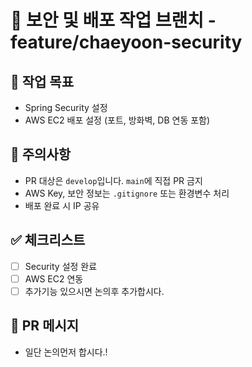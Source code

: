 # 🔐 보안 및 배포 작업 브랜치 - feature/chaeyoon-security

## 📌 작업 목표
- Spring Security 설정
- AWS EC2 배포 설정 (포트, 방화벽, DB 연동 포함)

## 📎 주의사항
- PR 대상은 `develop`입니다. `main`에 직접 PR 금지
- AWS Key, 보안 정보는 `.gitignore` 또는 환경변수 처리
- 배포 완료 시 IP 공유

## ✅ 체크리스트
- [ ] Security 설정 완료
- [ ] AWS EC2 연동
- [ ] 추가기능 있으시면 논의후 추가합시다.

## 🔄 PR 메시지 
- 일단 논의먼저 합시다.!
